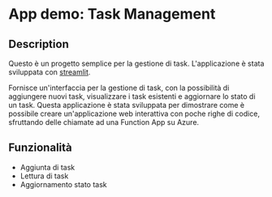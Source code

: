 # App demo: Task Management

## Description

Questo è un progetto semplice per la gestione di task. L'applicazione è stata sviluppata con [streamlit](https://streamlit.io).

Fornisce un'interfaccia per la gestione di task, con la possibilità di aggiungere nuovi task, visualizzare i task esistenti e aggiornare lo stato di un task.
Questa applicazione è stata sviluppata per dimostrare come è possibile creare un'applicazione web interattiva con poche righe di codice, sfruttando delle chiamate ad una Function App su Azure.

## Funzionalità

- Aggiunta di task
- Lettura di task
- Aggiornamento stato task